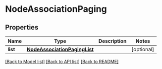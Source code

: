 # NodeAssociationPaging

## Properties
Name | Type | Description | Notes
------------ | ------------- | ------------- | -------------
**list** | [**NodeAssociationPagingList**](NodeAssociationPagingList.md) |  | [optional] 

[[Back to Model list]](../README.md#documentation-for-models) [[Back to API list]](../README.md#documentation-for-api-endpoints) [[Back to README]](../README.md)


